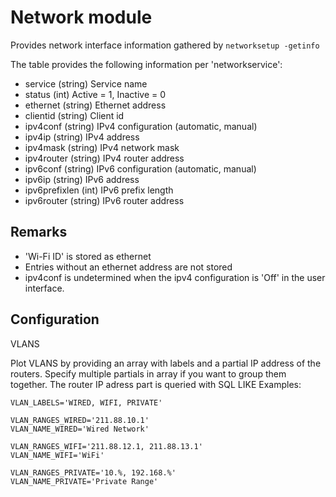 Network module
==============

Provides network interface information gathered by `networksetup -getinfo`

The table provides the following information per 'networkservice':

* service (string) Service name
* status (int) Active = 1, Inactive = 0
* ethernet (string) Ethernet address
* clientid (string) Client id
* ipv4conf (string) IPv4 configuration (automatic, manual)
* ipv4ip (string) IPv4 address
* ipv4mask (string) IPv4 network mask
* ipv4router (string) IPv4 router address
* ipv6conf (string) IPv6 configuration (automatic, manual)
* ipv6ip (string) IPv6 address
* ipv6prefixlen (int) IPv6 prefix length
* ipv6router (string) IPv6 router address

Remarks
---

* 'Wi-Fi ID' is stored as ethernet
* Entries without an ethernet address are not stored
* ipv4conf is undetermined when the ipv4 configuration is 'Off' in the user interface.

Configuration
-------------

VLANS

Plot VLANS by providing an array with labels and
a partial IP address of the routers. Specify multiple partials in array
if you want to group them together.
The router IP adress part is queried with SQL LIKE
Examples:
```
VLAN_LABELS='WIRED, WIFI, PRIVATE'

VLAN_RANGES_WIRED='211.88.10.1'
VLAN_NAME_WIRED='Wired Network'

VLAN_RANGES_WIFI='211.88.12.1, 211.88.13.1'
VLAN_NAME_WIFI='WiFi'

VLAN_RANGES_PRIVATE='10.%, 192.168.%'
VLAN_NAME_PRIVATE='Private Range'
```
